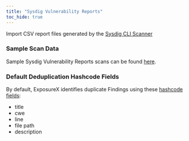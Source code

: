 ```yaml
---
title: "Sysdig Vulnerability Reports"
toc_hide: true
---
```

Import CSV report files generated by the [Sysdig CLI Scanner](https://docs.sysdig.com/en/sysdig-secure/install-agent-components/install-vulnerability-cli-scanner/)

### Sample Scan Data
Sample Sysdig Vulnerability Reports scans can be found [here](https://github.com/ExposureX/django-ExposureX/tree/master/unittests/scans/sysdig_cli).

### Default Deduplication Hashcode Fields
By default, ExposureX identifies duplicate Findings using these [hashcode fields](https://docs.exposurex.com/en/working_with_findings/finding_deduplication/about_deduplication/):

- title
- cwe
- line
- file path
- description
